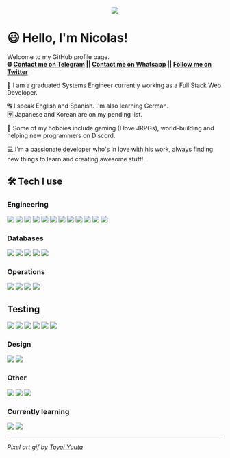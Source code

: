 <p align="center">
  <img src="https://64.media.tumblr.com/2b0ec5e7d4763b0cc6aaba6982be379c/tumblr_occujlvMQE1qze3hdo1_r2_500.gifv" />
</p>

# 😃 Hello, I'm Nicolas!

Welcome to my GitHub profile page.  
**🌐 <a href="https://t.me/dhnik">Contact me on Telegram</a> || <a href="https://wa.me/+584249071142">Contact me on Whatsapp</a> || <a href="http://twitter.com/hniklass">Follow me on Twitter</a>**

📐 I am a graduated Systems Engineer currently working as a Full Stack Web Developer.   

🔠 󠁧󠁢󠁥󠁮󠁧󠁿I speak English and Spanish. I'm also learning German.   
🈂️ Japanese and Korean are on my pending list.

👾 Some of my hobbies include gaming (I love JRPGs), world-building and helping new programmers on Discord.

💻 I'm a passionate developer who's in love with his work, always finding new things to learn and creating awesome stuff!

## 🛠 Tech I use

### Engineering
![](https://img.shields.io/badge/-JavaScript-544E21?style=flat-square)
![](https://img.shields.io/badge/-TypeScript-563D7C?style=flat-square)
![](https://img.shields.io/badge/-React-245966?style=flat-square)
![](https://img.shields.io/badge/-Redux+Saga-643DA4?style=flat-square)
![](https://img.shields.io/badge/-Bootstrap-563D7C?style=flat-square)
![](https://img.shields.io/badge/-Styled%20Components-8B2345?style=flat-square)
![](https://img.shields.io/badge/-Node-1F5D1F?style=flat-square)
![](https://img.shields.io/badge/-Next-333333?style=flat-square)
![](https://img.shields.io/badge/-Express-1B0308?style=flat-square)
![](https://img.shields.io/badge/-Adonis-430A16?style=flat-square)
![](https://img.shields.io/badge/-NestJS-1F5D1F?style=flat-square)
![](https://img.shields.io/badge/-Webpack-0000FF?style=flat-square)

### Databases
![](https://img.shields.io/badge/-MySQL-00599C?style=flat-square)
![](https://img.shields.io/badge/-SQLite-144D1B?style=flat-square)
![](https://img.shields.io/badge/-PostgreSQL-004770?style=flat-square)
![](https://img.shields.io/badge/-Firebase%20RDB-333333?style=flat-square)
![](https://img.shields.io/badge/-Redis-1B0308?style=flat-square)

### Operations
![](https://img.shields.io/badge/-Nginx-103BBB?style=flat-square)
![](https://img.shields.io/badge/-Docker-430098?style=flat-square)
![](https://img.shields.io/badge/-Kubernetes-0A5085?style=flat-square)
![](https://img.shields.io/badge/-AWS+Heroku+DO-0052A3?style=flat-square)

## Testing
![](https://img.shields.io/badge/-Mocha-514A2A?style=flat-square)
![](https://img.shields.io/badge/-Chai-214A69?style=flat-square)
![](https://img.shields.io/badge/-Sinon-972907?style=flat-square)
![](https://img.shields.io/badge/-Jest-144D1B?style=flat-square)
![](https://img.shields.io/badge/-Enzyme-430098?style=flat-square)
![](https://img.shields.io/badge/-Istanbul.js-0000FF?style=flat-square)

### Design
![](https://img.shields.io/badge/-Figma-972907?style=flat-square)
![](https://img.shields.io/badge/-Photoshop-010A90?style=flat-square)

### Other
![](https://img.shields.io/badge/-C++-00599C?style=flat-square)
![](https://img.shields.io/badge/-Qt5-144D1B?style=flat-square)
![](https://img.shields.io/badge/-Basic%20R&S%20with%20Cisco%20devices-004770?style=flat-square)

### Currently learning
![](https://img.shields.io/badge/-Go-214A69?style=flat-square)
![](https://img.shields.io/badge/-Apollo/GraphQL-103BBB?style=flat-square)

<hr/>

*Pixel art gif by <a href="https://1041uuu.tumblr.com/">Toyoi Yuuta</a>*
